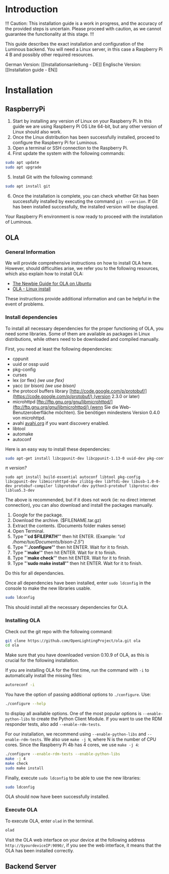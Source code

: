 # Introduction

!!! Caution: This installation guide is a work in progress, and the accuracy of the provided steps is uncertain. Please proceed with caution, as we cannot guarantee the functionality at this stage. !!!

This guide describes the exact installation and configuration of the Luminous backend. You will need a Linux server, in this case a Raspberry Pi 4 B and possibly other required resources.

German Version: [[Installationsanleitung - DE]]
Englische Version: [[Installation guide - EN]]

# Installation

## RaspberryPi

1. Start by installing any version of Linux on your Raspberry Pi. In this guide we are using Raspberry Pi OS Lite 64-bit, but any other version of Linux should also work.
2. Once the Linux distribution has been successfully installed, proceed to configure the Raspberry Pi for Luminous.
3. Open a terminal or SSH connection to the Raspberry Pi.
4. First update the system with the following commands:

```bash
sudo apt update
sudo apt upgrade
```

5. Install Git with the following command:

```bash
sudo apt install git
```

6. Once the installation is complete, you can check whether Git has been successfully installed by executing the command `git --version`. If Git has been installed successfully, the installed version will be displayed.

Your Raspberry Pi environment is now ready to proceed with the installation of Luminous.

## OLA

### General Information

We will provide comprehensive instructions on how to install OLA here. However, should difficulties arise, we refer you to the following resources, which also explain how to install OLA:

- [The Newbie Guide for OLA on Ubuntu](http://opendmx.net/index.php/The_Newbie_Guide_for_OLA_on_Ubuntu)
- [OLA - Linux install](https://www.openlighting.org/ola/linuxinstall/)

These instructions provide additional information and can be helpful in the event of problems.

### Install dependencies

To install all necessary dependencies for the proper functioning of OLA, you need some libraries. Some of them are available as packages in Linux distributions, while others need to be downloaded and compiled manually.

First, you need at least the following dependencies:

- cppunit
- uuid or ossp uuid
- pkg-config
- curses
- lex (or flex) _(we use flex)_
- yacc (or bison) _(we use bison)_
- the protocol buffers library [http://code.google.com/p/protobuf/](https://code.google.com/p/protobuf/) (version 2.3.0 or later)
- microhttpd [ftp://ftp.gnu.org/gnu/libmicrohttpd/](ftp://ftp.gnu.org/gnu/libmicrohttpd/) (wenn Sie die Web-Benutzeroberfläche möchten). Sie benötigen mindestens Version 0.4.0 von microhttpd.
- avahi [avahi.org](http://www.avahi.org/) if you want discovery enabled.
- libtool
- automake
- autoconf

Here is an easy way to install these dependencies:

```bash
sudo apt-get install libcppunit-dev libcppunit-1.13-0 uuid-dev pkg-config libncurses5-dev libtool autoconf automake g++ libmicrohttpd-dev libmicrohttpd10 protobuf-compiler libprotobuf-lite10 python-protobuf libprotobuf-dev libprotoc-dev zlib1g-dev bison flex make libftdi-dev libftdi1 libusb-1.0-0-dev liblo-dev libavahi-client-dev python-numpy
```

_π version?_

```
sudo apt install build-essential autoconf libtool pkg-config libcppunit-dev libmicrohttpd-dev zlib1g-dev libftdi-dev libusb-1.0-0-dev protobuf-compiler libprotobuf-dev python3-protobuf libprotoc-dev liblua5.3-dev

```

The above is recommended, but if it does not work (ie: no direct internet connection), you can also download and install the packages manually.

1. Google for the package.
2. Download the archive. ($FILENAME.tar.gz)
3. Extract the contents. (Documents folder makes sense)
4. Open Terminal.
5. Type "'**cd $FILEPATH'**" then hit ENTER. (Example: “_cd /home/tux/Documents/bison-2.5_”)
6. Type "'**./configure'**" then hit ENTER. Wait for it to finish.
7. Type "'**make'**" then hit ENTER. Wait for it to finish.
8. Type "'**make check'**" then hit ENTER. Wait for it to finish.
9. Type "'**sudo make install'**" then hit ENTER. Wait for it to finish.

Do this for all dependancies.

Once all dependencies have been installed, enter `sudo ldconfig` in the console to make the new libraries usable.

```bash
sudo ldconfig
```

This should install all the necessary dependencies for OLA.

### Installing OLA

Check out the git repo with the following command:

```bash
git clone https://github.com/OpenLightingProject/ola.git ola
cd ola
```

Make sure that you have downloaded version 0.10.9 of OLA, as this is crucial for the following installation.

If you are installing OLA for the first time, run the command with `-i` to automatically install the missing files:

```bash
autoreconf -i
```

You have the option of passing additional options to `./configure`. Use:

```bash
./configure --help
```

to display all available options. One of the most popular options is `--enable-python-libs` to create the Python Client Module. If you want to use the RDM responder tests, also add `--enable-rdm-tests`.

For our installation, we recommend using `--enable-python-libs` and `--enable-rdm-tests`. We also use `make -j N`, where N is the number of CPU cores. Since the Raspberry Pi 4b has 4 cores, we use `make -j 4`:

```bash
./configure --enable-rdm-tests --enable-python-libs
make -j 4
make check
sudo make install
```

Finally, execute `sudo ldconfig` to be able to use the new libraries:

```bash
sudo ldconfig
```

OLA should now have been successfully installed.

### Execute OLA

To execute OLA, enter `olad` in the terminal.

```bash
olad
```

Visit the OLA web interface on your device at the following address `http://$yourdeviceIP:9090/`, if you see the web interface, it means that the OLA has been installed correctly.

## Backend Server
